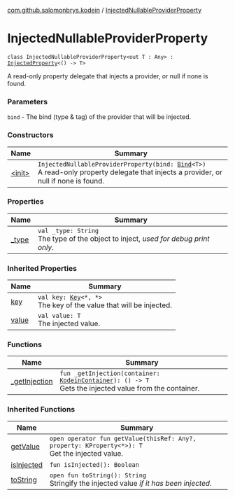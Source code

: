 [com.github.salomonbrys.kodein](../index.md) / [InjectedNullableProviderProperty](.)

# InjectedNullableProviderProperty

`class InjectedNullableProviderProperty<out T : Any> : `[`InjectedProperty`](../-injected-property/index.md)`<() -> T>`

A read-only property delegate that injects a provider, or null if none is found.

### Parameters

`bind` - The bind (type &amp; tag) of the provider that will be injected.

### Constructors

| Name | Summary |
|---|---|
| [&lt;init&gt;](-init-.md) | `InjectedNullableProviderProperty(bind: `[`Bind`](../-kodein/-bind/index.md)`<T>)`<br>A read-only property delegate that injects a provider, or null if none is found. |

### Properties

| Name | Summary |
|---|---|
| [_type](_type.md) | `val _type: String`<br>The type of the object to inject, *used for debug print only*. |

### Inherited Properties

| Name | Summary |
|---|---|
| [key](../-injected-property/key.md) | `val key: `[`Key`](../-kodein/-key/index.md)`<*, *>`<br>The key of the value that will be injected. |
| [value](../-injected-property/value.md) | `val value: T`<br>The injected value. |

### Functions

| Name | Summary |
|---|---|
| [_getInjection](_get-injection.md) | `fun _getInjection(container: `[`KodeinContainer`](../-kodein-container/index.md)`): () -> T`<br>Gets the injected value from the container. |

### Inherited Functions

| Name | Summary |
|---|---|
| [getValue](../-injected-property/get-value.md) | `open operator fun getValue(thisRef: Any?, property: KProperty<*>): T`<br>Get the injected value. |
| [isInjected](../-injected-property/is-injected.md) | `fun isInjected(): Boolean` |
| [toString](../-injected-property/to-string.md) | `open fun toString(): String`<br>Stringify the injected value *if it has been injected*. |
